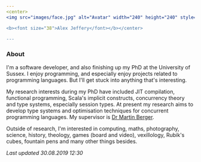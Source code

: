 ```yaml
---
<center>
<img src="images/face.jpg" alt="Avatar" width="240" height="240" style="border-radius: 50%"/>

<b><font size="38">Alex Jeffery</font></b></center>

---
```


### About

I'm a software developer, and also finishing up my PhD at the University of Sussex. I enjoy programming, and especially enjoy projects related to programming languages. But I'll get stuck into anything that's interesting.

My research interests during my PhD have included JIT compilation, functional programming, Scala's implicit constructs, concurrency theory and type systems, especially session types. At present my research aims to develop type systems and optimisation techniques for concurrent programming languages. My supervisor is [Dr Martin Berger](http://users.sussex.ac.uk/~mfb21/).

Outside of research, I'm interested in computing, maths, photography, science, history, theology, games (board and video), vexillology, Rubik's cubes, fountain pens and many other things besides.

_Last updated 30.08.2019 12:30_
